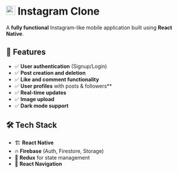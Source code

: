 # <img src="https://twemoji.maxcdn.com/2/72x72/1f4f8.png" width="25"/> Instagram Clone

A **fully functional** Instagram-like mobile application built using **React Native**.

## 🚀 Features
- ✅ **User authentication** (Signup/Login)
- ✅ **Post creation and deletion**
- ✅ **Like and comment functionality**
- ✅ **User profiles** with posts & followers**
- ✅ **Real-time updates**
- ✅ **Image upload**
- ✅ **Dark mode support**

## 🛠 Tech Stack
- 🏗 **React Native**
- 🔥 **Firebase** (Auth, Firestore, Storage)
- 🎯 **Redux** for state management
- 🔀 **React Navigation**
